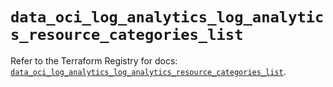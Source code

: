 # `data_oci_log_analytics_log_analytics_resource_categories_list`

Refer to the Terraform Registry for docs: [`data_oci_log_analytics_log_analytics_resource_categories_list`](https://registry.terraform.io/providers/hashicorp/oci/7.19.0/docs/data-sources/log_analytics_log_analytics_resource_categories_list).
